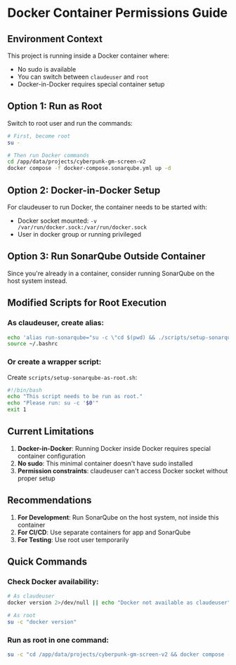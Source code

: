 # Docker Container Permissions Guide

## Environment Context
This project is running inside a Docker container where:
- No sudo is available
- You can switch between `claudeuser` and `root`
- Docker-in-Docker requires special container setup

## Option 1: Run as Root

Switch to root user and run the commands:
```bash
# First, become root
su -

# Then run Docker commands
cd /app/data/projects/cyberpunk-gm-screen-v2
docker compose -f docker-compose.sonarqube.yml up -d
```

## Option 2: Docker-in-Docker Setup

For claudeuser to run Docker, the container needs to be started with:
- Docker socket mounted: `-v /var/run/docker.sock:/var/run/docker.sock`
- User in docker group or running privileged

## Option 3: Run SonarQube Outside Container

Since you're already in a container, consider running SonarQube on the host system instead.

## Modified Scripts for Root Execution

### As claudeuser, create alias:
```bash
echo 'alias run-sonarqube="su -c \"cd $(pwd) && ./scripts/setup-sonarqube.sh\""' >> ~/.bashrc
source ~/.bashrc
```

### Or create a wrapper script:
Create `scripts/setup-sonarqube-as-root.sh`:
```bash
#!/bin/bash
echo "This script needs to be run as root."
echo "Please run: su -c '$0'"
exit 1
```

## Current Limitations

1. **Docker-in-Docker**: Running Docker inside Docker requires special container configuration
2. **No sudo**: This minimal container doesn't have sudo installed
3. **Permission constraints**: claudeuser can't access Docker socket without proper setup

## Recommendations

1. **For Development**: Run SonarQube on the host system, not inside this container
2. **For CI/CD**: Use separate containers for app and SonarQube
3. **For Testing**: Use root user temporarily

## Quick Commands

### Check Docker availability:
```bash
# As claudeuser
docker version 2>/dev/null || echo "Docker not available as claudeuser"

# As root
su -c "docker version"
```

### Run as root in one command:
```bash
su -c "cd /app/data/projects/cyberpunk-gm-screen-v2 && docker compose -f docker-compose.sonarqube.yml up -d"
```